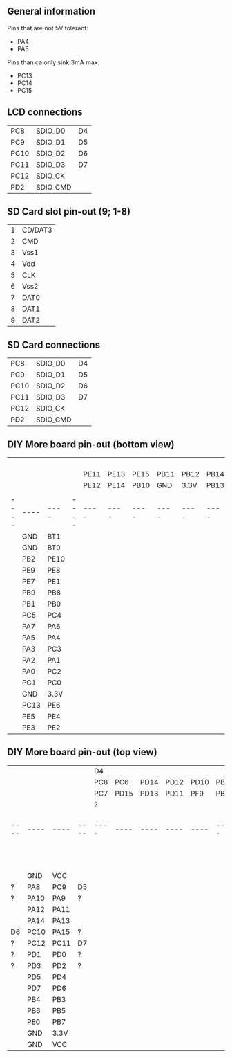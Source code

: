 ## General information

Pins that are not 5V tolerant:

- PA4
- PA5

Pins than ca only sink 3mA max:

- PC13
- PC14
- PC15


## LCD connections

|    |        |   |
|----|--------|---|
|PC8 |SDIO_D0 |D4 |
|PC9 |SDIO_D1 |D5 |
|PC10|SDIO_D2 |D6 |
|PC11|SDIO_D3 |D7 |
|PC12|SDIO_CK |   |
|PD2 |SDIO_CMD|   |


## SD Card slot pin-out (9; 1-8)

|    |         |
|----|---------|
|  1 | CD/DAT3 |
|  2 | CMD     |
|  3 | Vss1    |
|  4 | Vdd     |
|  5 | CLK     |
|  6 | Vss2    |
|  7 | DAT0    |
|  8 | DAT1    |
|  9 | DAT2    |

## SD Card connections

|    |        |   |
|----|--------|---|
|PC8 |SDIO_D0 |D4 |
|PC9 |SDIO_D1 |D5 |
|PC10|SDIO_D2 |D6 |
|PC11|SDIO_D3 |D7 |
|PC12|SDIO_CK |   |
|PD2 |SDIO_CMD|   |


## DIY More board pin-out (bottom view)

|    |    |    |    |    |    |    |    |    |    |    |    |    |    |    |    |    |    |    |    |
|----|----|----|----|----|----|----|----|----|----|----|----|----|----|----|----|----|----|----|----|
|    |    |    |    |    |    |    |    |    |    |    |    |    |    |    |D4  |    |    |    |    |
|    |    |    |    |PE11|PE13|PE15|PB11|PB12|PB14|PB8 |PD10|PD12|PD14|PC6 |PC8 |    |    |    |    |
|    |    |    |    |PE12|PE14|PB10|GND |3.3V|PB13|PB15|PF9 |PD11|PD13|PD15|PC7 |    |    |    |    |
|    |    |    |    |    |    |    |    |    |    |    |    |    |    |    |    |    |    |    |    |
|----|----|----|----|----|----|----|----|----|----|----|----|----|----|----|----|----|----|----|----|
|    |GND |BT1 |    |    |    |    |    |    |    |    |    |    |    |    |    |    |    |    |    |
|    |GND |BT0 |    |    |    |    |    |    |    |    |    |    |    |    |    |    |    |    |    |
|    |PB2 |PE10|    |    |    |    |    |    |    |    |    |    |    |    |    |    |VCC |GND |    |
|    |PE9 |PE8 |    |    |    |    |    |    |    |    |    |    |    |    |    |D5  |PC9 |PA8 |    |
|    |PE7 |PE1 |    |    |    |    |    |    |    |    |    |    |    |    |    |    |PA9 |PA10|    |
|    |PB9 |PB8 |    |    |    |    |    |    |    |    |    |    |    |    |    |    |PA11|PA12|    |
|    |PB1 |PB0 |    |    |    |    |    |    |    |    |    |    |    |    |    |    |PA13|PA14|    |
|    |PC5 |PC4 |    |    |    |    |    |    |    |    |    |    |    |    |    |    |PA15|PC10|D6  |
|    |PA7 |PA6 |    |    |    |    |    |    |    |    |    |    |    |    |    |D7  |PC11|PC12|    |
|    |PA5 |PA4 |    |    |    |    |    |    |    |    |    |    |    |    |    |    |PD0 |PD1 |    |
|    |PA3 |PC3 |    |    |    |    |    |    |    |    |    |    |    |    |    |    |PD2 |PD3 |    |
|    |PA2 |PA1 |    |    |    |    |    |    |    |    |    |    |    |    |    |    |PD4 |PD5 |    |
|    |PA0 |PC2 |    |    |    |    |    |    |    |    |    |    |    |    |    |    |PD6 |PD7 |    |
|    |PC1 |PC0 |    |    |    |    |    |    |    |    |    |    |    |    |    |    |PB3 |PB4 |    |
|    |GND |3.3V|    |    |    |    |    |    |    |    |    |    |    |    |    |    |PB5 |PB6 |    |
|    |PC13|PE6 |    |    |    |    |    |    |    |    |    |    |    |    |    |    |PB7 |PE0 |    |
|    |PE5 |PE4 |    |    |    |    |    |    |    |    |    |    |    |    |    |    |3.3V|GND |    |
|    |PE3 |PE2 |    |    |    |    |    |    |    |    |    |    |    |    |    |    |VCC |GND |    |


## DIY More board pin-out (top view)

|    |    |    |    |    |    |    |    |    |    |    |    |    |    |    |    |    |    |    |    |
|----|----|----|----|----|----|----|----|----|----|----|----|----|----|----|----|----|----|----|----|
|    |    |    |    |D4  |    |    |    |    |    |    |    |    |    |    |    |    |    |    |    |
|    |    |    |    |PC8 |PC6 |PD14|PD12|PD10|PB8 |PB14|PB12|PB11|PE15|PE13|PE11|    |    |    |    |
|    |    |    |    |PC7 |PD15|PD13|PD11|PF9 |PB15|PB13|3.3V|GND |PB10|PE14|PE12|    |    |    |    |
|    |    |    |    |?   |    |    |    |    |    |    |    |    |    |    |    |    |    |    |    |
|----|----|----|----|----|----|----|----|----|----|----|----|----|----|----|----|----|----|----|----|
|    |    |    |    |    |    |    |    |    |    |    |    |    |    |    |    |    |BT1 |GND |    |
|    |    |    |    |    |    |    |    |    |    |    |    |    |    |    |    |    |BT0 |GND |    |
|    |GND |VCC |    |    |    |    |    |    |    |    |    |    |    |    |    |    |PE10|PB2 |    |
|?   |PA8 |PC9 |D5  |    |    |    |    |    |    |    |    |    |    |    |    |    |PE8 |PE9 |    |
|?   |PA10|PA9 |?   |    |    |    |    |    |    |    |    |    |    |    |    |    |PE1 |PE7 |    |
|    |PA12|PA11|    |    |    |    |    |    |    |    |    |    |    |    |    |    |PB8 |PB9 |    |
|    |PA14|PA13|    |    |    |    |    |    |    |    |    |    |    |    |    |    |PB0 |PB1 |    |
|D6  |PC10|PA15|?   |    |    |    |    |    |    |    |    |    |    |    |    |    |PC4 |PC5 |    |
|?   |PC12|PC11|D7  |    |    |    |    |    |    |    |    |    |    |    |    |    |PA6 |PA7 |    |
|?   |PD1 |PD0 |?   |    |    |    |    |    |    |    |    |    |    |    |    |    |PA4 |PA5 |    |
|?   |PD3 |PD2 |?   |    |    |    |    |    |    |    |    |    |    |    |    |    |PC3 |PA3 |    |
|    |PD5 |PD4 |    |    |    |    |    |    |    |    |    |    |    |    |    |    |PA1 |PA2 |    |
|    |PD7 |PD6 |    |    |    |    |    |    |    |    |    |    |    |    |    |    |PC2 |PA0 |    |
|    |PB4 |PB3 |    |    |    |    |    |    |    |    |    |    |    |    |    |    |PC0 |PC1 |    |
|    |PB6 |PB5 |    |    |    |    |    |    |    |    |    |    |    |    |    |    |3.3V|GND |    |
|    |PE0 |PB7 |    |    |    |    |    |    |    |    |    |    |    |    |    |    |PE6 |PC13|    |
|    |GND |3.3V|    |    |    |    |    |    |    |    |    |    |    |    |    |    |PE4 |PE5 |    |
|    |GND |VCC |    |    |    |    |    |    |    |    |    |    |    |    |    |    |PE2 |PE3 |    |
